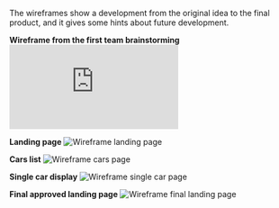 The wireframes show a development from the original idea to the final product, and it gives some hints about future development.
<br>

**Wireframe from the first team brainstorming**
![Initial Wireframes](https://github.com/alissatroiano/team-4-april-2022/blob/main/docs/wireframes/wireframes.pdf)

**Landing page**
![Wireframe landing page](https://github.com/alissatroiano/team-4-april-2022/blob/main/docs/wireframes/Wireframe_1.png?raw=true)

**Cars list**
![Wireframe cars page](https://github.com/alissatroiano/team-4-april-2022/blob/main/docs/wireframes/Wireframe_2.png?raw=true)

**Single car display**
![Wireframe single car page](https://github.com/alissatroiano/team-4-april-2022/blob/main/docs/wireframes/Wireframe_1.png?raw=true)

**Final approved landing page**
![Wireframe final landing page](https://github.com/alissatroiano/team-4-april-2022/blob/main/docs/wireframes/Wireframe_4.png?raw=true)
